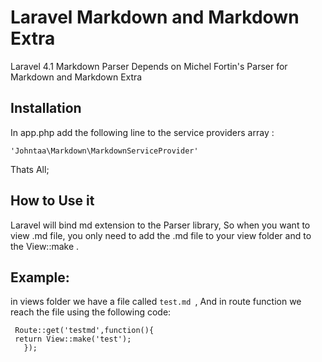 # Laravel Markdown and Markdown Extra

Laravel 4.1 Markdown Parser Depends on Michel Fortin's Parser for Markdown and Markdown Extra

   
## Installation

In app.php add the following line to the service providers array :

`'Johntaa\Markdown\MarkdownServiceProvider'`

Thats All;

## How to Use  it

Laravel will bind  md extension to the Parser library, So when you want to view .md file, you
only need to add the .md file to your view folder and to the View::make .

## Example:

in views folder we have a file called `test.md `, And in route function we reach the file 
using the following code:

	 Route::get('testmd',function(){
	 return View::make('test');
	   });